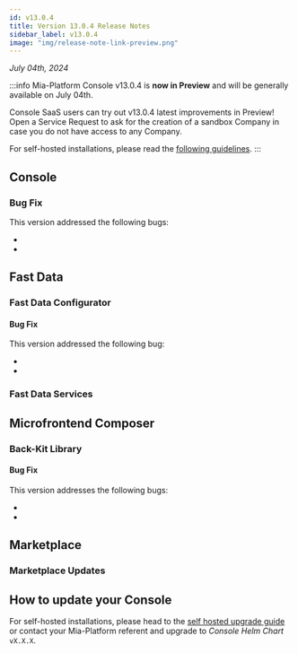 ```yaml
---
id: v13.0.4
title: Version 13.0.4 Release Notes
sidebar_label: v13.0.4
image: "img/release-note-link-preview.png"
---
```


_July 04th, 2024_

:::info
Mia-Platform Console v13.0.4 is **now in Preview** and will be generally available on July 04th.

Console SaaS users can try out v13.0.4 latest improvements in Preview! Open a Service Request to ask for the creation of a sandbox Company in case you do not have access to any Company.

For self-hosted installations, please read the [following guidelines](#how-to-update-your-console).
:::

## Console

### Bug Fix

This version addressed the following bugs:

* 
* 

## Fast Data

### Fast Data Configurator

#### Bug Fix

This version addressed the following bug:

* 
* 

### Fast Data Services

## Microfrontend Composer

### Back-Kit Library

#### Bug Fix

This version addresses the following bugs:

* 
* 

## Marketplace

### Marketplace Updates

## How to update your Console

For self-hosted installations, please head to the [self hosted upgrade guide](/infrastructure/self-hosted/installation-chart/100_how-to-upgrade.md) or contact your Mia-Platform referent and upgrade to _Console Helm Chart_ `vX.X.X`.
